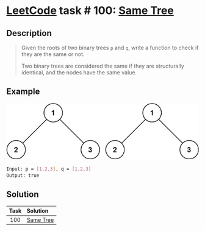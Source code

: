 # [LeetCode][leetcode] task # 100: [Same Tree][task]

Description
-----------

> Given the roots of two binary trees `p` and `q`,
> write a function to check if they are the same or not.
>
> Two binary trees are considered the same if
> they are structurally identical, and the nodes have the same value.

 Example
-------

![tree.png](image/tree.png)

```sh
Input: p = [1,2,3], q = [1,2,3]
Output: true
```

Solution
--------

| Task | Solution              |
|:----:|:----------------------|
| 100  | [Same Tree][solution] |


[leetcode]: <http://leetcode.com/>
[task]: <https://leetcode.com/problems/same-tree/>
[solution]: <https://github.com/wellaxis/witalis-jkit/blob/main/module/tasks/src/main/java/com/witalis/jkit/tasks/core/task/leetcode/p100/option/Practice.java>
